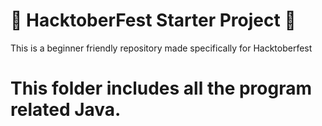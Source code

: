 # 🎃 HacktoberFest Starter Project 🎃

This is a beginner friendly repository made specifically for Hacktoberfest

# This folder includes all the program related Java.
